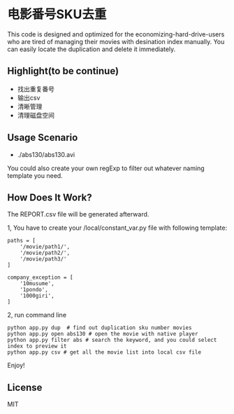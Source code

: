 电影番号SKU去重
=========================

This code is designed and optimized for the economizing-hard-drive-users
who are tired of managing their movies with desination index manually. You can easily locate the duplication and delete it immediately.

## Highlight(to be continue)

- 找出重复番号
- 输出csv
- 清晰管理
- 清理磁盘空间

## Usage Scenario

- ./abs130/abs130.avi

You could also create your own regExp to filter out whatever naming template you need.

## How Does It Work?

The REPORT.csv file will be generated afterward.

1, You have to create your /local/constant_var.py file with following template:
```
paths = [
    '/movie/path1/',
    '/movie/path2/',
    '/movie/path3/'
]

company_exception = [
    '10musume',
    '1pondo',
    '1000giri',
]
```


2, run command line

```
python app.py dup  # find out duplication sku number movies
python app.py open abs130 # open the movie with native player
python app.py filter abs # search the keyword, and you could select index to preview it
python app.py csv # get all the movie list into local csv file
```

Enjoy!

## License

MIT
